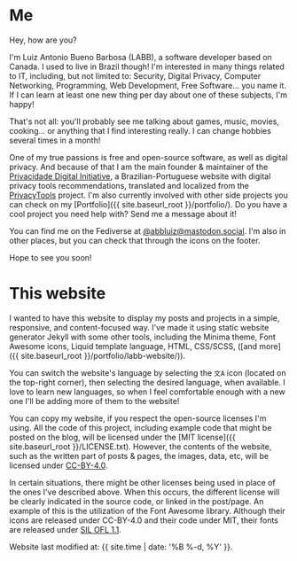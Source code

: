 Me <a name="me"></a>
===

Hey, how are you?

I'm Luiz Antonio Bueno Barbosa (LABB), a software developer based on Canada. I used to live in Brazil though! I'm interested in many things related to IT, including, but not limited to: Security, Digital Privacy, Computer Networking, Programming, Web Development, Free Software... you name it. If I can learn at least one new thing per day about one of these subjects, I'm happy!

That's not all: you'll probably see me talking about games, music, movies, cooking... or anything that I find interesting really. I can change hobbies several times in a month!

One of my true passions is free and open-source software, as well as digital privacy. And because of that I am the main founder & maintainer of the [Privacidade Digital Initiative](https://www.privacidade.digital), a Brazilian-Portuguese website with digital privacy tools recommendations, translated and localized from the [PrivacyTools](https://www.privacytools.io) project. I'm also currently involved with other side projects you can check on my [Portfolio]({{ site.baseurl_root }}/portfolio/). Do you have a cool project you need help with? Send me a message about it!

You can find me on the Fediverse at [@abbluiz@mastodon.social](https://mastodon.social/@abbluiz). I'm also in other places, but you can check that through the icons on the footer. 

Hope to see you soon!

This website <a name="this-website"></a>
===

I wanted to have this website to display my posts and projects in a simple, responsive, and content-focused way. I've made it using static website generator Jekyll with some other tools, including the Minima theme, Font Awesome icons, Liquid template language, HTML, CSS/SCSS, ([and more]({{ site.baseurl_root }}/portfolio/labb-website/)). 

You can switch the website's language by selecting the `文A` icon (located on the top-right corner), then selecting the desired language, when available. I love to learn new languages, so when I feel comfortable enough with a new one I'll be adding more of them to the website!

You can copy my website, if you respect the open-source licenses I'm using. All the code of this project, including example code that might be posted on the blog, will be licensed under the [MIT license]({{ site.baseurl_root }}/LICENSE.txt). However, the contents of the website, such as the written part of posts & pages, the images, data, etc, will be licensed under [CC-BY-4.0](https://creativecommons.org/licenses/by/4.0/).

In certain situations, there might be other licenses being used in place of the ones I've described above. When this occurs, the different license will be clearly indicated in the source code, or linked in the post/page. An example of this is the utilization of the Font Awesome library. Although their icons are released under CC-BY-4.0 and their code under MIT, their fonts are released under [SIL OFL 1.1](https://scripts.sil.org/cms/scripts/page.php?site_id=nrsi&id=OFL).

Website last modified at: {{ site.time | date: '%B %-d, %Y' }}.
